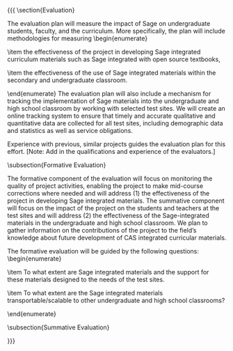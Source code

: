 {{{
\section{Evaluation}

The evaluation plan will measure the impact of Sage on undergraduate students, faculty, and the curriculum.  More specifically, the plan will include methodologies for measuring 
\begin{enumerate}

\item
the effectiveness of the project in developing Sage integrated curriculum materials such as Sage integrated with open source textbooks,

\item
the effectiveness of the use of Sage integrated  materials within the secondary and undergraduate classroom.

\end{enumerate}
The evaluation plan will also include a mechanism for tracking the implementation of Sage materials into the undergraduate and high school classroom by working with selected test sites.  We will create an online tracking system to ensure that timely and accurate qualitative and quantitative data are collected for all test sites, including demographic data and statistics as well as service obligations.

Experience with previous, similar projects guides the evaluation plan for this effort. [Note:  Add in the qualifications and experience of the evaluators.]  




\subsection{Formative Evaluation}

The formative component of the evaluation will focus on monitoring the quality of project activities, enabling the project to make mid-course corrections where needed and will address (1) the effectiveness of the project in developing Sage integrated materials. The summative component will focus on the impact of the project on the students and teachers at the test sites and will address (2) the effectiveness of the Sage-integrated materials in the undergraduate and high school classroom.  We plan to gather information on the contributions of the project to the field’s knowledge about future development of CAS integrated curricular materials.

The formative evaluation will be guided by the following questions:
\begin{enumerate}

\item
To what extent are Sage integrated materials and the support for these materials designed to the needs of the test sites.

\item
To what extent are the Sage integrated materials  transportable/scalable to other undergraduate and high school classrooms?

\end{enumerate}

\subsection{Summative Evaluation}


}}}
